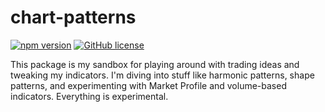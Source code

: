 # chart-patterns

[![npm version](https://badge.fury.io/js/chart-patterns.svg)](https://www.npmjs.com/package/chart-patterns)
[![GitHub license](https://img.shields.io/github/license/focus1691/chart-patterns.svg)](https://github.com/focus1691/chart-patterns/blob/master/LICENSE)

This package is my sandbox for playing around with trading ideas and tweaking my indicators. I'm diving into stuff like harmonic patterns, shape patterns, and experimenting with Market Profile and volume-based indicators. Everything is experimental.
